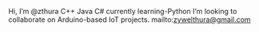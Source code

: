 Hi, I’m @zthura
C++ Java C# 
currently learning-Python
I’m looking to collaborate on Arduino-based IoT projects.
mailto:zywelthura@gmail.com

<!---
zthura/zthura is a ✨ special ✨ repository because its `README.md` (this file) appears on your GitHub profile.
You can click the Preview link to take a look at your changes.
--->
